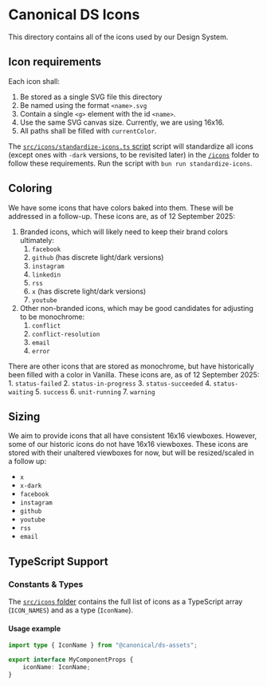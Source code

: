 # Canonical DS Icons

This directory contains all of the icons used by our Design System.

## Icon requirements

Each icon shall:
1. Be stored as a single SVG file this directory
2. Be named using the format `<name>.svg`
3. Contain a single `<g>` element with the id `<name>`.
4. Use the same SVG canvas size. Currently, we are using 16x16.
5. All paths shall be filled with `currentColor`.

The [`src/icons/standardize-icons.ts` script](../src/icons/standardize-icons.ts) script will standardize all icons (except ones with `-dark` versions, to be revisited later) in the [`/icons`](../icons) folder to follow these requirements.
Run the script with `bun run standardize-icons`.

## Coloring

We have some icons that have colors baked into them. These will be addressed in a follow-up. These icons are, as of 12 September 2025:
1. Branded icons, which will likely need to keep their brand colors ultimately:
    1. `facebook`
    2. `github` (has discrete light/dark versions)
    3. `instagram`
    4. `linkedin`
    5. `rss`
    6. `x` (has discrete light/dark versions)
    7. `youtube`
2. Other non-branded icons, which may be good candidates for adjusting to be monochrome:
    1. `conflict`
    2. `conflict-resolution`
    3. `email`
    4. `error`

There are other icons that are stored as monochrome, but have historically been filled with a color in Vanilla. These icons are, as of 12 September 2025:
    1. `status-failed`
    2. `status-in-progress`
    3. `status-succeeded`
    4. `status-waiting`
    5. `success`
    6. `unit-running`
    7. `warning`

## Sizing

We aim to provide icons that all have consistent 16x16 viewboxes. However, some of our historic icons do not have 16x16 viewboxes. These icons are stored with their unaltered viewboxes for now, but will be resized/scaled in a follow up:

- `x`
- `x-dark`
- `facebook`
- `instagram`
- `github`
- `youtube`
- `rss`
- `email`

## TypeScript Support

### Constants & Types

The [`src/icons` folder](../src/icons) contains the full list of icons as a TypeScript array (`ICON_NAMES`) and as a type (`IconName`).

#### Usage example

```ts
import type { IconName } from "@canonical/ds-assets";

export interface MyComponentProps {
    iconName: IconName;
}
```
